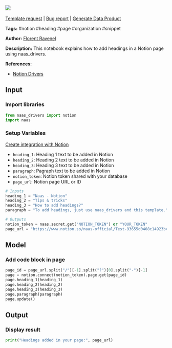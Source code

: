 <a href="https://app.naas.ai/user-redirect/naas/downloader?url=https://raw.githubusercontent.com/jupyter-naas/awesome-notebooks/master/Notion/Notion_Add_heading_in_page.ipynb" target="_parent"><img src="https://naasai-public.s3.eu-west-3.amazonaws.com/open_in_naas.svg"/></a><br><br><a href="https://github.com/jupyter-naas/awesome-notebooks/issues/new?assignees=&labels=&template=template-request.md&title=Tool+-+Action+of+the+notebook+">Template request</a> | <a href="https://github.com/jupyter-naas/awesome-notebooks/issues/new?assignees=&labels=bug&template=bug_report.md&title=Notion+-+Add+heading+in+page:+Error+short+description">Bug report</a> | <a href="https://app.naas.ai/user-redirect/naas/downloader?url=https://raw.githubusercontent.com/jupyter-naas/awesome-notebooks/master/Naas/Naas_Start_data_product.ipynb" target="_parent">Generate Data Product</a>

**Tags:** #notion #heading #page #organization #snippet

**Author:** [Florent Ravenel](https://www.linkedin.com/in/florent-ravenel/)

**Description:** This notebook explains how to add headings in a Notion page using naas_drivers.

**References:**
- [Notion Drivers](https://github.com/jupyter-naas/drivers/blob/main/naas_drivers/tools/notion.py)

## Input

### Import libraries


```python
from naas_drivers import notion
import naas
```

### Setup Variables
[Create integration with Notion](https://developers.notion.com/docs/create-a-notion-integration)
- `heading_1`: Heading 1 text to be added in Notion
- `heading_2`: Heading 2 text to be added in Notion
- `heading_3`: Heading 3 text to be added in Notion
- `paragraph`: Pagraph text to be added in Notion
- `notion_token`: Notion token shared with your database
- `page_url`: Notion page URL or ID


```python
# Inputs
heading_1 = "Naas - Notion"
heading_2 = "Tips & tricks"
heading_3 = "How to add headings?"
paragraph = "To add headings, just use naas_drivers and this template."

# Outputs
notion_token = naas.secret.get("NOTION_TOKEN") or "YOUR_TOKEN"
page_url = "https://www.notion.so/naas-official/Test-93655d0408c14923bcd305dd4599cda9?pvs=4"
```

## Model

### Add code block in page


```python
page_id = page_url.split("/")[-1].split("?")[0].split("-")[-1]
page = notion.connect(notion_token).page.get(page_id)
page.heading_1(heading_1)
page.heading_2(heading_2)
page.heading_3(heading_3)
page.paragraph(paragraph)
page.update()
```

## Output

### Display result


```python
print("Headings added in your page:", page_url)
```

